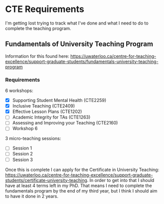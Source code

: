 # CTE Requirements

I'm getting lost trying to track what I've done and what I need to do to complete the teaching program.

## Fundamentals of University Teaching Program

Information for this found here: https://uwaterloo.ca/centre-for-teaching-excellence/support-graduate-students/fundamentals-university-teaching-program

### Requirements

6 workshops:

- [x] Supporting Student Mental Health (CTE2259)
- [x] Inclusive Teaching (CTE2409)
- [x] Effective Lesson Plans (CTE1202)
- [ ] Academic Integrity for TAs (CTE1263)
- [ ] Assessing and Improving your Teaching (CTE2160)
- [ ] Workshop 6

3 micro-teaching sessions:

- [ ] Session 1
- [ ] Session 2
- [ ] Session 3

Once this is complete I can apply for the Certificate in University Teaching: https://uwaterloo.ca/centre-for-teaching-excellence/support-graduate-students/certificate-university-teaching. In order to get into that I should have at least 4 terms left in my PhD. That means I need to complete the fundamentals program by the end of my third year, but I think I should aim to have it done in 2 years.
